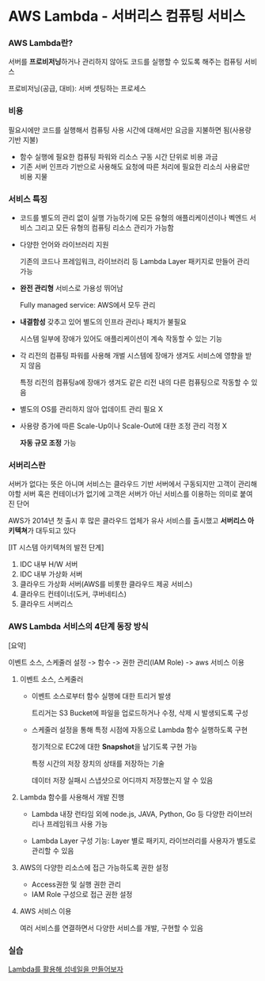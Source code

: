 # AWS Lambda - 서버리스 컴퓨팅 서비스

### AWS Lambda란?

서버를 **프로비저닝**하거나 관리하지 않아도 코드를 실행할 수 있도록 해주는 컴퓨팅 서비스

프로비저닝(공급, 대비): 서버 셋팅하는 프로세스

### 비용 

필요시에만 코드를 실행해서 컴퓨팅 사용 시간에 대해서만 요금을 지불하면 됨(사용량 기반 지불)

- 함수 실행에 필요한 컴퓨팅 파워와 리소스 구동 시간 단위로 비용 과금
- 기존 서버 인프라 기반으로 사용해도 요청에 따른 처리에 필요한 리소싀 사용료만 비용 지물

### 서비스 특징

- 코드를 별도의 관리 없이 실행 가능하기에 모든 유형의 애플리케이션이나 벡엔드 서비스 그리고 모든 유형의 컴퓨팅 리소스 관리가 가능함

- 다양한 언어와 라이브러리 지원

  기존의 코드나 프레임워크, 라이브러리 등 Lambda Layer 패키지로 만들어 관리 가능

- **완전 관리형** 서비스로 가용성 뛰어남

  Fully managed service: AWS에서 모두 관리

- **내결함성** 갖추고 있어 별도의 인프라 관리나 패치가 불필요

  시스템 일부에 장애가 있어도 애플리케이션이 계속 작동할 수 있는 기능

- 각 리전의 컴퓨팅 파워를 사용해 개벌 시스템에 장애가 생겨도 서비스에 영향을 받지 않음

  특정 리전의 컴퓨팅a에 장애가 생겨도 같은 리전 내의 다른 컴퓨팅으로 작동할 수 있음

- 별도의 OS를 관리하지 않아 업데이트 관리 필요 X

- 사용량 증가에 따른 Scale-Up이나 Scale-Out에 대한 조정 관리 걱정 X

  **자동 규모 조정** 가능

### 서버리스란

서버가 없다는 뜻은 아니며 서비스는 클라우드 기반 서버에서 구동되지만 고객이 관리해야할 서버 혹은 컨테이너가 없기에 고객은 서버가 아닌 서비스를 이용하는 의미로 붙여진 단어

AWS가 2014년 첫 출시 후 많은 클라우드 업체가 유사 서비스를 출시했고 **서버리스 아키텍쳐**가 대두되고 있다

[IT 시스템 아키텍쳐의 발전 단계]

1. IDC 내부 H/W 서버
2. IDC 내부 가상화 서버
3. 클라우드 가상화 서버(AWS를 비롯한 클라우드 제공 서비스)
4. 클라우드 컨테이너(도커, 쿠버네티스)
5. 클라우드 서버리스



### AWS Lambda 서비스의 4단계 동장 방식

[요약]

이벤트 소스, 스케줄러 설정 -> 함수 -> 권한 관리(IAM Role) -> aws 서비스 이용

1. 이벤트 소스, 스케줄러

   - 이벤트 소스로부터 함수 실행에 대한 트리거 발생

     트리거는 S3 Bucket에 파일을 업로드하거나 수정, 삭제 시 발생되도록 구성

   - 스케줄러 설정을 통해 특정 시점에 자동으로 Lambda 함수 실행하도록 구현

     정기적으로 EC2에 대한 **Snapshot**을 남기도록 구현 가능

     특정 시간의 저장 장치의 상태를 저장하는 기술 

     데이터 저장 실패시 스냅샷으로 어디까지 저장했는지 알 수 있음

2. Lambda 함수를 사용해서 개발 진행

   - Lambda 내장 런타임 외에 node.js, JAVA, Python, Go 등 다양한 라이브러리나 프레임워크 사용 가능

   - Lambda Layer 구성 기능: Layer 별로 패키지, 라이브러리를 사용자가 별도로 관리할 수 있음

3. AWS의 다양한 리소스에 접근 가능하도록 권한 설정

   - Access권한 및 실행 권한 관리
   - IAM Role 구성으로 접근 권한 설정

4. AWS 서비스 이용

   여러 서비스를 연결하면서 다양한 서비스를 개발, 구현할 수 있음

   

### 실습

[Lambda를 활용해 섬네일을 만들어보자](https://blog.naver.com/thwjd2717/222241411042)



















